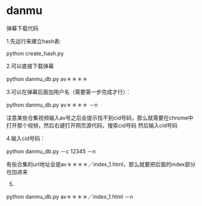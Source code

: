 # danmu
弹幕下载代码

1.先运行来建立hash表:

python create_hash.py

2.可以直接下载弹幕

python danmu_db.py av＊＊＊＊

3.可以在弹幕后面加用户名（需要第一步完成才行）：

python danmu_db.py av＊＊＊＊ －n

注意某些合集视频输入av号之后会提示找不到cid号码，那么就需要在chrome中打开那个视频，然后右键打开网页源代码，搜索cid号码
然后输入cid号码

4.输入cid号码：

python danmu_db.py －c 12345 －n

有些合集的url地址会是av＊＊＊＊／index_1.html，那么就要把后面的index部分也加进来

5.
python danmu_db.py av＊＊＊＊／index_1.html －n
